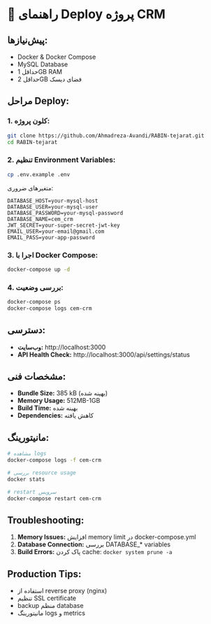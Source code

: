 # 🚀 راهنمای Deploy پروژه CRM

## پیش‌نیازها:
- Docker & Docker Compose
- MySQL Database
- حداقل 1GB RAM
- حداقل 2GB فضای دیسک

## مراحل Deploy:

### 1. کلون پروژه:
```bash
git clone https://github.com/Ahmadreza-Avandi/RABIN-tejarat.git
cd RABIN-tejarat
```

### 2. تنظیم Environment Variables:
```bash
cp .env.example .env
```

متغیرهای ضروری:
```env
DATABASE_HOST=your-mysql-host
DATABASE_USER=your-mysql-user
DATABASE_PASSWORD=your-mysql-password
DATABASE_NAME=cem_crm
JWT_SECRET=your-super-secret-jwt-key
EMAIL_USER=your-email@gmail.com
EMAIL_PASS=your-app-password
```

### 3. اجرا با Docker Compose:
```bash
docker-compose up -d
```

### 4. بررسی وضعیت:
```bash
docker-compose ps
docker-compose logs cem-crm
```

## دسترسی:
- **وب‌سایت:** http://localhost:3000
- **API Health Check:** http://localhost:3000/api/settings/status

## مشخصات فنی:
- **Bundle Size:** 385 kB (بهینه شده)
- **Memory Usage:** 512MB-1GB
- **Build Time:** بهینه شده
- **Dependencies:** کاهش یافته

## مانیتورینگ:
```bash
# مشاهده logs
docker-compose logs -f cem-crm

# بررسی resource usage
docker stats

# restart سرویس
docker-compose restart cem-crm
```

## Troubleshooting:
1. **Memory Issues:** افزایش memory limit در docker-compose.yml
2. **Database Connection:** بررسی DATABASE_* variables
3. **Build Errors:** پاک کردن cache: `docker system prune -a`

## Production Tips:
- استفاده از reverse proxy (nginx)
- تنظیم SSL certificate
- backup منظم database
- مانیتورینگ logs و metrics